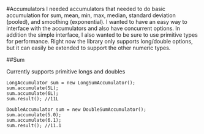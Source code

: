 #Accumulators
I needed accumulators that needed to do basic accumulation for sum, mean, min, max, median, standard deviation (pooled), and smoothing (exponential).
I wanted to have an easy way to interface with the accumulators and also have concurrent options. In addition the simple interface, I also wanted to be sure to
use primitive types for performance. Right now the library only supports long/double options, but it can easily be extended to support the other numeric types.

##Sum

Currently supports primitive longs and doubles

    LongAccumulator sum = new LongSumAccumulator();
    sum.accumulate(5L);
    sum.accumulate(6L);
    sum.result(); //11L

    DoubleAccumulator sum = new DoubleSumAccumulator();
    sum.accumulate(5.0);
    sum.accumulate(6.1);
    sum.result(); //11.1